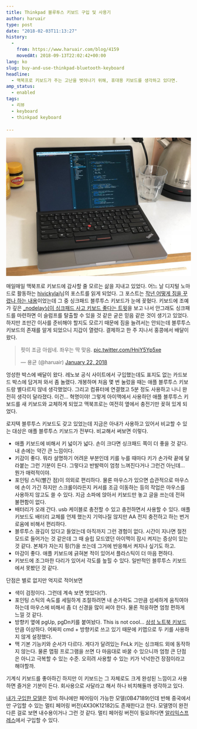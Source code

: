 ```yaml
---
title: Thinkpad 블루투스 키보드 구입 및 사용기
author: haruair
type: post
date: "2018-02-03T11:13:27"
history:
  - 
    from: https://www.haruair.com/blog/4159
    movedAt: 2018-09-13T22:02:42+00:00
lang: ko
slug: buy-and-use-thinkpad-bluetooth-keyboard
headline:
  - 맥북프로 키보드가 주는 고난을 벗어나기 위해, 휴대용 키보드를 생각하고 있다면.
amp_status:
  - enabled
tags:
  - 리뷰
  - keyboard
  - thinkpad keyboard

---
```


![](thinkpad-keyboard.jpg)

매일매일 맥북프로 키보드에 감사할 줄 모르는 삶을 지내고 있었다. 어느 날 디지털 노마드로 활동하는 [hivickylai][1]님의 포스트를 읽게 되었다. 그 포스트는 [작년 어떻게 짐을 꾸렸나 하는 내용][2]이었는데 그 중 싱크패드 블루투스 키보드가 눈에 꽂혔다. 키보드에 조예가 깊은 [_nodelay님이 싱크패드 사고 키보드 좋다는 트윗][3]을 보고 나서 안그래도 싱크패드를 마련하면 이 슬럼프를 탈출할 수 있을 것 같은 굳은 믿음 같은 것이 생기고 있었다. 하지만 조만간 이사를 준비해야 할지도 모르기 때문에 짐을 늘려서는 안되는데 블루투스 키보드의 존재를 알게 되었으니 지갑이 열렸다. 결제하고 한 주 지나서 홍콩에서 배달이 왔다.

<blockquote class="twitter-tweet" data-lang="en">
  <p lang="ko" dir="ltr">
    핏이 조금 아쉽네. 좌우는 딱 맞음. <a href="https://t.co/HniY5Yp5xe">pic.twitter.com/HniY5Yp5xe</a>
  </p>
  
  <p>
    &mdash; 용균 (@haruair) <a href="https://twitter.com/haruair/status/955349965999562753?ref_src=twsrc%5Etfw">January 22, 2018</a>
  </p>
</blockquote>



엉성한 박스에 배달이 왔다. 레노보 공식 사이트에서 구입했는데도 표지도 없는 카드보드 박스에 담겨져 와서 좀 놀랬다. 개봉하며 처음 몇 번 눌렀을 때는 애플 블루투스 키보드랑 별다르지 않네 생각했었다. 그리고 컴퓨터에 연결했고 5분 정도 사용하고 나니 완전히 생각이 달라졌다. 이건&#8230; 혁명이야! 그렇게 아이맥에서 사용하던 애플 블루투스 키보드를 새 키보드와 교체하게 되었고 맥북프로는 여전히 옆에서 충전기만 꽂혀 있게 되었다.

로지텍 블루투스 키보드도 갖고 있었는데 지금은 아내가 사용하고 있어서 비교할 수 있는 대상은 애플 블루투스 키보드가 전부다. 비교해서 써보면 이렇다.

  * 애플 키보드에 비해서 키 넓이가 넓다. 손이 크다면 싱크패드 쪽이 더 좋을 것 같다. 내 손에는 약간 큰 느낌이다.
  * 키감이 좋다. 뭐라 설명하기 어려운 부분인데 키를 누를 때마다 키가 손가락 끝에 달라붙는 그런 기분이 든다. 그렇다고 반발력이 엄청 느껴진다거나 그런건 아닌데&#8230; 뭔가 매력적이야.
  * 포인팅 스틱(빨간 점)이 의외로 편리하다. 물론 마우스가 있으면 습관적으로 마우스에 손이 가긴 하지만 스크롤이라든지 커서를 조금 이동하는 등의 작업은 마우스를 사용하지 않고도 쓸 수 있다. 지금 소파에 앉아서 키보드만 놓고 글을 쓰는데 전혀 불편함이 없다.
  * 배터리가 오래 간다. usb 케이블로 충전할 수 있고 충전하면서 사용할 수 있다. 애플 키보드도 배터리 교체를 언제 했는지 기억나질 않지만 AA 전지 충전하고 하는 번거로움에 비해서 편리하다.
  * 블루투스 끊김이 있다고 들었는데 아직까지 그런 경험이 없다. 시간이 지나면 절전 모드로 들어가는 것 같은데 그 때 슬립 모드였던 아이맥이 잠시 켜지는 증상이 있는 것 같다. 본체가 자는지 핑(?)을 쏘는데 그거에 반응해서 켜지나 싶기도 하고.
  * 마감이 좋다. 애플 키보드에 긁혀본 적이 있어서 플라스틱이 더 마음 편하다.
  * 키보드에 조그마한 다리가 있어서 각도를 높힐 수 있다. 일반적인 블루투스 키보드에서 못봤던 것 같다.

단점은 별로 없지만 억지로 적어보면

  * 색이 검정이다. 그런데 계속 보면 멋있다(?).
  * 포인팅 스틱의 속도를 세밀하게 조절하려면 내 손가락도 그만큼 섬세하게 움직여야 하는데 마우스에 비해서 좀 더 신경을 많이 써야 한다. 물론 적응하면 엄청 편하게 느낄 것 같다.
  * 방향키 옆에 pgUp, pgDn키를 붙여놨다. This is not cool&#8230; [삼성 노트북 키보드][4]만큼 이상하다. 어짜피 cmd + 방향키로 쓰고 있기 때문에 키맵으로 두 키를 사용하지 않게 설정했다.
  * 맥 기본 기능키와 순서가 다르다. 게다가 달려있는 FnLk 키는 싱크패드 외에 동작하지 않는다. 물론 맵핑 프로그램을 쓰면 다 마음대로 바꿀 수 있으니까 엄청 큰 단점은 아니고 극복할 수 있는 수준. 오히려 사용할 수 있는 키가 넉넉한건 장점이라고 해야할까.

기계식 키보드를 좋아하긴 하지만 이 키보드는 그 자체로도 크게 완성된 느낌이고 사용하면 즐거운 기분이 든다. 회사용으로 사달라고 해서 하나 비치해둘까 생각하고 있다.

[내가 구입한 모델][5]은 장비 하나에만 페어링이 가능한 모델(0B47189)인데 반해 중국에서만 구입할 수 있는 멀티 페어링 버전(4X30K12182)도 존재한다고 한다. 모델명이 완전 다른 걸로 보면 내수용이거나 그런 것 같다. 멀티 페어링 버전이 필요하다면 [알리익스프레스][6]에서 구입할 수 있다.

 [1]: https://twitter.com/hivickylai
 [2]: https://heronebag.com/blog/gear-roundup-2017/
 [3]: https://twitter.com/_nodelay/status/949485077678837761
 [4]: http://www.haruair.com/blog/1569
 [5]: https://www3.lenovo.com/au/en/accessories-and-monitors/keyboards-and-mice/keyboards/KEYBOARD-US-English/p/0B47189
 [6]: http://s.click.aliexpress.com/e/QbqV7im